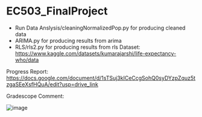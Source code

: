 # EC503_FinalProject
- Run Data Anslysis/cleaningNormalizedPop.py for producing cleaned data
- ARIMA.py for producing results from arima
- RLS/rls2.py for producing results from rls
Dataset: https://www.kaggle.com/datasets/kumarajarshi/life-expectancy-who/data

Progress Report: https://docs.google.com/document/d/1sTSuj3kICeCcgSohQ0syDYzpZquz5tzgaSEeXsfHQuA/edit?usp=drive_link

Gradescope Comment: 

![image](https://github.com/FalloutBoy379/EC503_FinalProject/assets/53935931/760a3e13-431a-449e-b268-97e7731a92b9)
